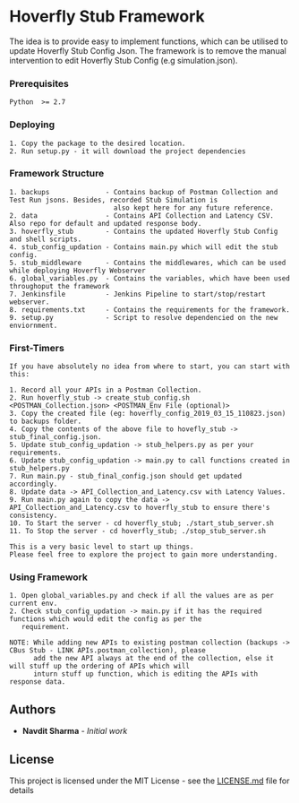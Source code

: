 # Hoverfly Stub Framework

The idea is to provide easy to implement functions, which can be utilised to update Hoverfly Stub Config Json.
The framework is to remove the manual intervention to edit Hoverfly Stub Config (e.g simulation.json).


### Prerequisites


```
Python  >= 2.7
```

### Deploying

```
1. Copy the package to the desired location.
2. Run setup.py - it will download the project dependencies
```

### Framework Structure

```
1. backups              - Contains backup of Postman Collection and Test Run jsons. Besides, recorded Stub Simulation is
                          also kept here for any future reference.
2. data                 - Contains API Collection and Latency CSV. Also repo for default and updated response body.
3. hoverfly_stub        - Contains the updated Hoverfly Stub Config and shell scripts.
4. stub_config_updation - Contains main.py which will edit the stub config.
5. stub_middleware      - Contains the middlewares, which can be used while deploying Hoverfly Webserver
6. global_variables.py  - Contains the variables, which have been used throughoput the framework
7. Jenkinsfile          - Jenkins Pipeline to start/stop/restart webserver.
8. requirements.txt     - Contains the requirements for the framework.
9. setup.py             - Script to resolve dependencied on the new enviornment.
```

### First-Timers

```
If you have absolutely no idea from where to start, you can start with this:

1. Record all your APIs in a Postman Collection.
2. Run hoverfly_stub -> create_stub_config.sh <POSTMAN_Collection.json> <POSTMAN_Env File (optional)>
3. Copy the created file (eg: hoverfly_config_2019_03_15_110823.json) to backups folder.
4. Copy the contents of the above file to hovefly_stub -> stub_final_config.json.
5. Update stub_config_updation -> stub_helpers.py as per your requirements.
6. Update stub_config_updation -> main.py to call functions created in stub_helpers.py
7. Run main.py - stub_final_config.json should get updated accordingly.
8. Update data -> API_Collection_and_Latency.csv with Latency Values.
9. Run main.py again to copy the data -> API_Collection_and_Latency.csv to hoverfly_stub to ensure there's consistency.
10. To Start the server - cd hoverfly_stub; ./start_stub_server.sh
11. To Stop the server - cd hoverfly_stub; ./stop_stub_server.sh

This is a very basic level to start up things.
Please feel free to explore the project to gain more understanding.
```

### Using Framework

```
1. Open global_variables.py and check if all the values are as per current env.
2. Check stub_config_updation -> main.py if it has the required functions which would edit the config as per the
   requirement.
   
NOTE: While adding new APIs to existing postman collection (backups -> CBus Stub - LINK APIs.postman_collection), please
      add the new API always at the end of the collection, else it will stuff up the ordering of APIs which will
      inturn stuff up function, which is editing the APIs with response data.
```

## Authors

* **Navdit Sharma** - *Initial work* 

## License

This project is licensed under the MIT License - see the [LICENSE.md](LICENSE.md) file for details

